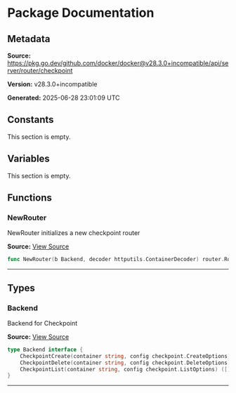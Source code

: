 # Package Documentation

## Metadata

**Source:** https://pkg.go.dev/github.com/docker/docker@v28.3.0+incompatible/api/server/router/checkpoint

**Version:** v28.3.0+incompatible

**Generated:** 2025-06-28 23:01:09 UTC

## Constants

This section is empty.

## Variables

This section is empty.

## Functions

### NewRouter

NewRouter initializes a new checkpoint router

**Source:** [View Source](https://github.com/docker/docker/blob/v28.3.0/api/server/router/checkpoint/checkpoint.go#L16)  

```go
func NewRouter(b Backend, decoder httputils.ContainerDecoder) router.Router
```

---

## Types

### Backend

Backend for Checkpoint

**Source:** [View Source](https://github.com/docker/docker/blob/v28.3.0/api/server/router/checkpoint/backend.go#L6)  

```go
type Backend interface {
	CheckpointCreate(container string, config checkpoint.CreateOptions) error
	CheckpointDelete(container string, config checkpoint.DeleteOptions) error
	CheckpointList(container string, config checkpoint.ListOptions) ([]checkpoint.Summary, error)
}
```

---

